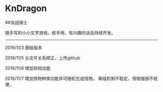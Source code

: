 # KnDragon
##龙战骑士

随手写的小小文字游戏，练手用，有兴趣的话会持续开发。

************************************
2016/11/3
基础版本

2016/11/5
头文件关系修正，上传github

2016/11/6
增加存档功能

2016/11/7
增加怪物种类功能并可随机生成怪物。
等级机制不稳定，怪物强弱不规律。